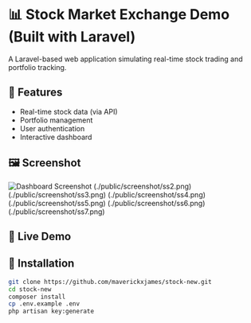 # 📊 Stock Market Exchange Demo (Built with Laravel)

A Laravel-based web application simulating real-time stock trading and portfolio tracking.

## 🚀 Features

- Real-time stock data (via API)
- Portfolio management
- User authentication
- Interactive dashboard

## 🖼️ Screenshot

![Dashboard Screenshot](./public/screenshot/ss1.png)
(./public/screenshot/ss2.png)
(./public/screenshot/ss3.png)
(./public/screenshot/ss4.png)
(./public/screenshot/ss5.png)
(./public/screenshot/ss6.png)
(./public/screenshot/ss7.png)


## 🔗 Live Demo

<!-- [View Demo](https://your-demo-link.com) -->

## 📁 Installation

```bash
git clone https://github.com/maverickxjames/stock-new.git
cd stock-new
composer install
cp .env.example .env
php artisan key:generate
